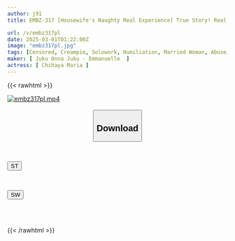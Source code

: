 ```yaml
---
author: j91
title: EMBZ-317 [Housewife's Naughty Real Experience] True Story! Real Women's Sex Case Book ・ Real Documentary Situation | Shameful Pregnancy NTR! Busty Married Yoga Instructor Who Violated Compliance, Her Slender Body Is Played With By The Managers In Front Of Her Husband And She Goes Crazy. Maria Chihaya

url: /v/embz317pl
date: 2025-03-01T01:22:00Z
image: "embz317pl.jpg"
tags: [Censored, Creampie, Solowork, Humiliation, Married Woman, Abuse, Cuckold	]
maker: [ Juku Onna Juku - Emmanuelle  ]
actress: [ Chihaya Maria ]
---
```



{{< rawhtml >}}

<div class="video" data-videoid="v29K7y31KBC4rGQ">
    <a href="javascript:;">
        <img src="/v/embz317pl/embz317pl.jpg" width="WIDTH" height="HEIGHT" alt="embz317pl.mp4" loading="lazy">
    </a>
</div>

<script type="text/javascript" src="https://j91.asia/asset/on-demand-st.js"></script>

<br>
  <link rel="stylesheet" href="https://j91.asia/asset/bs5.css">
  
  <center>
  <button class="btn btn-primary" type="button" data-bs-toggle="collapse" data-bs-target=".multi-collapse" aria-expanded="false" aria-controls="multiCollapseExample1 multiCollapseExample2"><h2>Download</h2></button></center>
</p>
<div class="row">
  <div class="col">
    <div class="collapse multi-collapse" id="multiCollapseExample1">
      <div class="card card-body">
	      	      <br>
<div class="buttons">  
<p><a href="/v/embz317pl/st.html" target="_blank"><button class="btn-hover color-3"><i class="fa fa-download"></i> ST</button></a></p></div>
    </div>
  </div>
</div>
  <div class="col">
    <div class="collapse multi-collapse" id="multiCollapseExample2">
      <div class="card card-body">
	      <br>
<div class="buttons">
<p><a href="/v/embz317pl/sw.html" target="_blank"><button class="btn-hover color-2"><i class="fa fa-download"></i> SW</button></a></p></div>
<br><br>
      </div>
    </div>
  </div>
</div>

{{< /rawhtml >}}